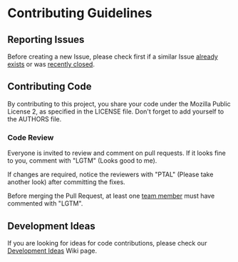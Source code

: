 # Contributing Guidelines

## Reporting Issues

Before creating a new Issue, please check first if a similar Issue [already exists](https://github.com/go-sql-driver/mysql/issues?state=open) or was [recently closed](https://github.com/go-sql-driver/mysql/issues?direction=desc&page=1&sort=updated&state=closed).

## Contributing Code

By contributing to this project, you share your code under the Mozilla Public License 2, as specified in the LICENSE file.
Don't forget to add yourself to the AUTHORS file.

### Code Review

Everyone is invited to review and comment on pull requests.
If it looks fine to you, comment with "LGTM" (Looks good to me).

If changes are required, notice the reviewers with "PTAL" (Please take another look) after committing the fixes.

Before merging the Pull Request, at least one [team member](https://github.com/go-sql-driver?tab=members) must have commented with "LGTM".

## Development Ideas

If you are looking for ideas for code contributions, please check our [Development Ideas](https://github.com/go-sql-driver/mysql/wiki/Development-Ideas) Wiki page.
